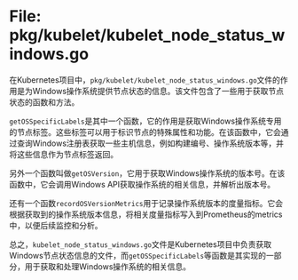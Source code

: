 # File: pkg/kubelet/kubelet_node_status_windows.go

在Kubernetes项目中，`pkg/kubelet/kubelet_node_status_windows.go`文件的作用是为Windows操作系统提供节点状态的信息。该文件包含了一些用于获取节点状态的函数和方法。

`getOSSpecificLabels`是其中一个函数，它的作用是获取Windows操作系统专用的节点标签。这些标签可以用于标识节点的特殊属性和功能。在该函数中，它会通过查询Windows注册表获取一些主机信息，例如构建编号、操作系统版本等，并将这些信息作为节点标签返回。

另外一个函数叫做`getOSVersion`，它用于获取Windows操作系统的版本号。在该函数中，它会调用Windows API获取操作系统的相关信息，并解析出版本号。

还有一个函数`recordOSVersionMetrics`用于记录操作系统版本的度量指标。它会根据获取到的操作系统版本信息，将相关度量指标写入到Prometheus的metrics中，以便后续监控和分析。

总之，`kubelet_node_status_windows.go`文件是Kubernetes项目中负责获取Windows节点状态信息的文件，而`getOSSpecificLabels`等函数是其实现的一部分，用于获取和处理Windows操作系统的相关信息。

